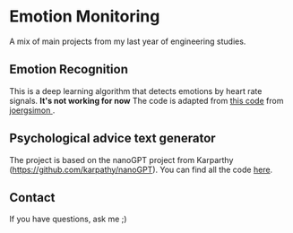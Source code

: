 # Emotion Monitoring
A mix of main projects from my last year of engineering studies.

## Emotion Recognition
This is a deep learning algorithm that detects emotions by heart rate signals. 
**It's not working for now**
The code is adapted from [this code](https://github.com/joergsimon/SSL-ECG-Paper-Reimplementaton/tree/main) from [joergsimon ](https://github.com/joergsimon). 

## Psychological advice text generator 
The project is based on the nanoGPT project from Karparthy (https://github.com/karpathy/nanoGPT). You can find all the code [here](https://github.com/dianubv/psychology_chatbot).

## Contact
If you have questions, ask me ;)
